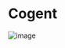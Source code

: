 # Cogent
![image](https://user-images.githubusercontent.com/65817609/222149650-f0608aa9-ae0a-4dad-b620-6165961f6cff.png)
